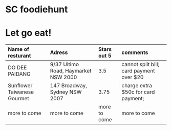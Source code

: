 # SC foodiehunt 
# Let go eat! 

| Name of resturant              | Adress                               | Stars out 5 | comments                                 |
| :---                           | :---                                 | :---        | :---                                     |
| DO DEE PAIDANG                 | 9/37 Ultimo Road, Haymarket NSW 2000 | 3.5         | cannot split bill; card payment over $20 |
| Sunflower Taiwanese Gourmet    | 147 Broadway, Sydney NSW 2007        | 3.75        | charge extra $50c for card payment;         |
| more to come | more to come | more to come | more to come |


